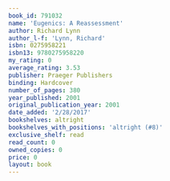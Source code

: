 ```yaml
---
book_id: 791032
name: 'Eugenics: A Reassessment'
author: Richard Lynn
author_l-f: 'Lynn, Richard'
isbn: 0275958221
isbn13: 9780275958220
my_rating: 0
average_rating: 3.53
publisher: Praeger Publishers
binding: Hardcover
number_of_pages: 380
year_published: 2001
original_publication_year: 2001
date_added: '2/28/2017'
bookshelves: altright
bookshelves_with_positions: 'altright (#8)'
exclusive_shelf: read
read_count: 0
owned_copies: 0
price: 0
layout: book
---
```

